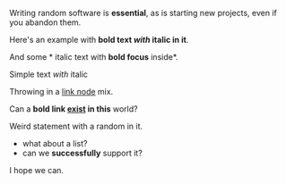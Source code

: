 Writing random software is **essential**, as is starting new projects, even if you abandon them.

Here's an example with **bold text *with* italic in it**.

And some * italic text with **bold focus** inside*.

Simple text *with* italic

Throwing in a [link node](https://github.com) mix.

Can a **bold link [exist](github.com) in this** world?

Weird statement with a random in it.

- what about a list?
- can we **successfully** support it?

I hope we can.


